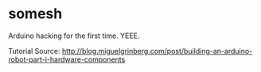 somesh
======

Arduino hacking for the first time. YEEE.

Tutorial Source: http://blog.miguelgrinberg.com/post/building-an-arduino-robot-part-i-hardware-components
